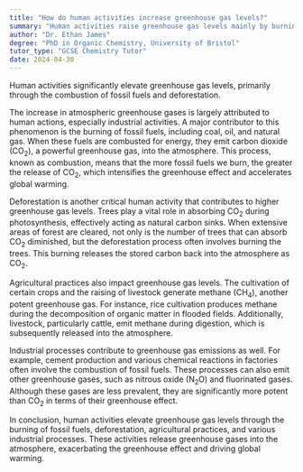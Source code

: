 ```yaml
---
title: "How do human activities increase greenhouse gas levels?"
summary: "Human activities raise greenhouse gas levels mainly by burning fossil fuels and deforestation, contributing significantly to climate change and environmental degradation."
author: "Dr. Ethan James"
degree: "PhD in Organic Chemistry, University of Bristol"
tutor_type: "GCSE Chemistry Tutor"
date: 2024-04-30
---
```


Human activities significantly elevate greenhouse gas levels, primarily through the combustion of fossil fuels and deforestation.

The increase in atmospheric greenhouse gases is largely attributed to human actions, especially industrial activities. A major contributor to this phenomenon is the burning of fossil fuels, including coal, oil, and natural gas. When these fuels are combusted for energy, they emit carbon dioxide ($\text{CO}_2$), a powerful greenhouse gas, into the atmosphere. This process, known as combustion, means that the more fossil fuels we burn, the greater the release of $\text{CO}_2$, which intensifies the greenhouse effect and accelerates global warming.

Deforestation is another critical human activity that contributes to higher greenhouse gas levels. Trees play a vital role in absorbing $\text{CO}_2$ during photosynthesis, effectively acting as natural carbon sinks. When extensive areas of forest are cleared, not only is the number of trees that can absorb $\text{CO}_2$ diminished, but the deforestation process often involves burning the trees. This burning releases the stored carbon back into the atmosphere as $\text{CO}_2$.

Agricultural practices also impact greenhouse gas levels. The cultivation of certain crops and the raising of livestock generate methane ($\text{CH}_4$), another potent greenhouse gas. For instance, rice cultivation produces methane during the decomposition of organic matter in flooded fields. Additionally, livestock, particularly cattle, emit methane during digestion, which is subsequently released into the atmosphere.

Industrial processes contribute to greenhouse gas emissions as well. For example, cement production and various chemical reactions in factories often involve the combustion of fossil fuels. These processes can also emit other greenhouse gases, such as nitrous oxide ($\text{N}_2\text{O}$) and fluorinated gases. Although these gases are less prevalent, they are significantly more potent than $\text{CO}_2$ in terms of their greenhouse effect.

In conclusion, human activities elevate greenhouse gas levels through the burning of fossil fuels, deforestation, agricultural practices, and various industrial processes. These activities release greenhouse gases into the atmosphere, exacerbating the greenhouse effect and driving global warming.
    